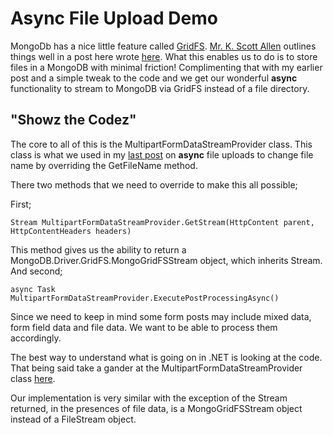 # Async File Upload Demo #

MongoDb has a nice little feature called [GridFS](http://docs.mongodb.org/manual/core/gridfs/). [Mr. K. Scott Allen](https://twitter.com/OdeToCode) outlines things well in a post here wrote [here](http://odetocode.com/blogs/scott/archive/2013/04/16/using-gridfs-in-mongodb-from-c.aspx). What this enables us to do is to store files in a MongoDB with minimal friction! Complimenting that with my earlier post and a simple tweak to the code and we get our wonderful **async** functionality to stream to MongoDB via GridFS instead of a file directory. 

## "Showz the Codez" ##
The core to all of this is the MultipartFormDataStreamProvider class. This class is what we used in my [last post](http://www.flapstack.com/file-uploads-with-web-api-drop-the-3rd-party/) on **async** file uploads to change file name by overriding the GetFileName method. 

There two methods that we need to override to make this all possible;

First;
```language-markup
Stream MultipartFormDataStreamProvider.GetStream(HttpContent parent, HttpContentHeaders headers)
```
This method gives us the ability to return a MongoDB.Driver.GridFS.MongoGridFSStream object, which inherits Stream. And second;

```language-markup
async Task MultipartFormDataStreamProvider.ExecutePostProcessingAsync()
```
Since we need to keep in mind some form posts may include mixed data, form field data and file data. We want to be able to process them accordingly. 

The best way to understand what is going on in .NET is looking at the code. That being said take a gander at the MultipartFormDataStreamProvider class [here](http://aspnetwebstack.codeplex.com/SourceControl/changeset/view/b4631c0ef899fdccf210cda4c0e39591e67537b7#src/System.Net.Http.Formatting/MultipartFormDataStreamProvider.cs).

Our implementation is very similar with the exception of the Stream returned, in the presences of file data, is a MongoGridFSStream object instead of a FileStream object.